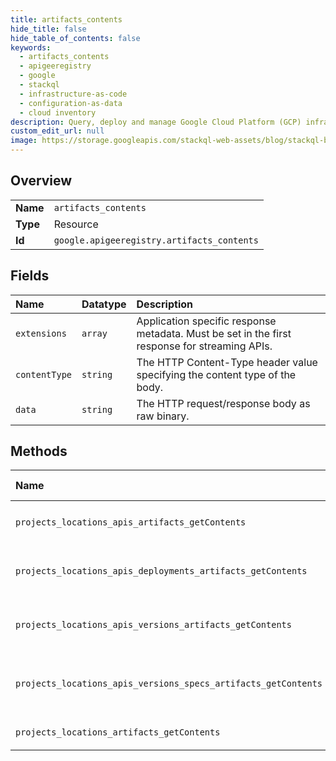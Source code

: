 ```yaml
---
title: artifacts_contents
hide_title: false
hide_table_of_contents: false
keywords:
  - artifacts_contents
  - apigeeregistry
  - google    
  - stackql
  - infrastructure-as-code
  - configuration-as-data
  - cloud inventory
description: Query, deploy and manage Google Cloud Platform (GCP) infrastructure and resources using SQL
custom_edit_url: null
image: https://storage.googleapis.com/stackql-web-assets/blog/stackql-blog-post-featured-image.png
---
```

  
    

## Overview
<table><tbody>
<tr><td><b>Name</b></td><td><code>artifacts_contents</code></td></tr>
<tr><td><b>Type</b></td><td>Resource</td></tr>
<tr><td><b>Id</b></td><td><code>google.apigeeregistry.artifacts_contents</code></td></tr>
</tbody></table>

## Fields
| Name | Datatype | Description |
|:-----|:---------|:------------|
| `extensions` | `array` | Application specific response metadata. Must be set in the first response for streaming APIs. |
| `contentType` | `string` | The HTTP Content-Type header value specifying the content type of the body. |
| `data` | `string` | The HTTP request/response body as raw binary. |
## Methods
| Name | Accessible by | Required Params |
|:-----|:--------------|:----------------|
| `projects_locations_apis_artifacts_getContents` | `SELECT` | `apisId, artifactsId, locationsId, projectsId` |
| `projects_locations_apis_deployments_artifacts_getContents` | `SELECT` | `apisId, artifactsId, deploymentsId, locationsId, projectsId` |
| `projects_locations_apis_versions_artifacts_getContents` | `SELECT` | `apisId, artifactsId, locationsId, projectsId, versionsId` |
| `projects_locations_apis_versions_specs_artifacts_getContents` | `SELECT` | `apisId, artifactsId, locationsId, projectsId, specsId, versionsId` |
| `projects_locations_artifacts_getContents` | `SELECT` | `artifactsId, locationsId, projectsId` |
